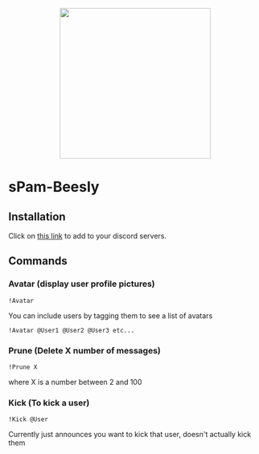 <p align="center"> <img width="300" height="300" src="sPam.png"> </p>

# sPam-Beesly

## Installation
Click on [this link](https://discordapp.com/oauth2/authorize?client_id=483734415940386836&scope=bot&permissions=8) to add to your discord servers.

## Commands
### Avatar (display user profile pictures)
```
!Avatar 
```
You can include users by tagging them to see a list of avatars
```
!Avatar @User1 @User2 @User3 etc...
```
### Prune (Delete X number of messages)
```
!Prune X
```
where X is a number between 2 and 100
### Kick (To kick a user)
```
!Kick @User
```
Currently just announces you want to kick that user, doesn't actually kick them
